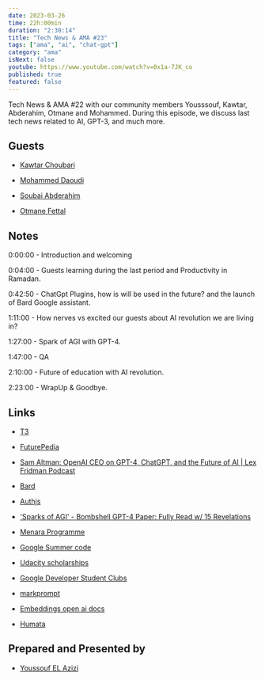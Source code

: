 ```yaml
---
date: 2023-03-26
time: 22h:00min
duration: "2:30:14"
title: "Tech News & AMA #23"
tags: ["ama", "ai", "chat-gpt"]
category: "ama"
isNext: false
youtube: https://www.youtube.com/watch?v=0x1a-7JK_co
published: true
featured: false
---
```


Tech News & AMA #22 with our community members Yousssouf, Kawtar, Abderahim, Otmane and Mohammed. During this episode, we discuss last tech news related to AI, GPT-3, and much more.

## Guests

- [Kawtar Choubari](https://www.linkedin.com/in/choubari/)

- [Mohammed Daoudi](https://twitter.com/MIduoad)

- [Soubai Abderahim](https://soubai.me)

- [Otmane Fettal](https://twitter.com/ofettal)

## Notes

0:00:00 - Introduction and welcoming

0:04:00 - Guests learning during the last period and Productivity in Ramadan.

0:42:50 - ChatGpt Plugins, how is will be used in the future? and the launch of Bard Google assistant.

1:11:00 - How nerves vs excited our guests about AI revolution we are living in?

1:27:00 - Spark of AGI with GPT-4.

1:47:00 - QA

2:10:00 - Future of education with AI revolution.

2:23:00 - WrapUp & Goodbye.

## Links

- [T3](https://create.t3.gg/)

- [FuturePedia](https://www.futurepedia.io/)

- [Sam Altman: OpenAI CEO on GPT-4, ChatGPT, and the Future of AI | Lex Fridman Podcast](https://www.youtube.com/watch?v=L_Guz73e6fw&ab_channel=LexFridman)

- [Bard](https://bard.google.com/)

- [Authjs](https://authjs.dev/)

- ['Sparks of AGI' - Bombshell GPT-4 Paper: Fully Read w/ 15 Revelations](https://www.youtube.com/watch?v=Mqg3aTGNxZ0&ab_channel=AIExplained)

- [Menara Programme](https://manara.tech/our-program)

- [Google Summer code](https://summerofcode.withgoogle.com/)

- [Udacity scholarships](https://www.udacity.com/scholarships/suse-cloud-native-foundations-scholarship)

- [Google Developer Student Clubs](https://developers.google.com/community/dsc)

- [markprompt](https://markprompt.com)

- [Embeddings open ai docs](https://platform.openai.com/docs/guides/embeddings)

- [Humata](https://www.humata.ai/pricing)

## Prepared and Presented by

- [Youssouf EL Azizi](https://elazizi.com/)
